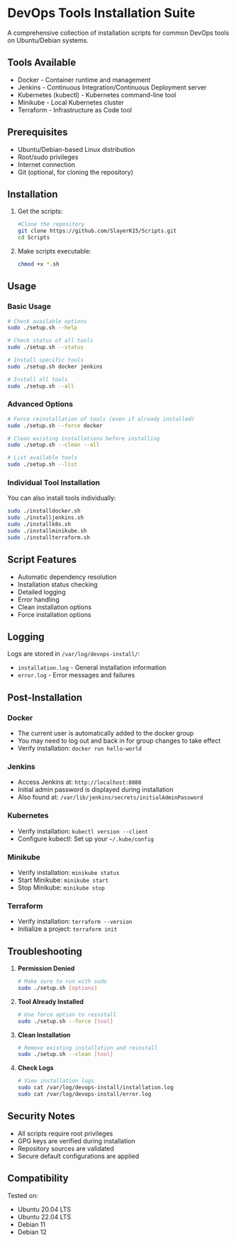 # DevOps Tools Installation Suite

A comprehensive collection of installation scripts for common DevOps tools on Ubuntu/Debian systems.

## Tools Available

- Docker - Container runtime and management
- Jenkins - Continuous Integration/Continuous Deployment server
- Kubernetes (kubectl) - Kubernetes command-line tool
- Minikube - Local Kubernetes cluster
- Terraform - Infrastructure as Code tool

## Prerequisites

- Ubuntu/Debian-based Linux distribution
- Root/sudo privileges
- Internet connection
- Git (optional, for cloning the repository)

## Installation

1. Get the scripts:

   ```bash
   #Clone the repository
   git clone https://github.com/SlayerK15/Scripts.git
   cd Scripts
   
   ```

2. Make scripts executable:

   ```bash
   chmod +x *.sh
   ```

## Usage

### Basic Usage

```bash
# Check available options
sudo ./setup.sh --help

# Check status of all tools
sudo ./setup.sh --status

# Install specific tools
sudo ./setup.sh docker jenkins

# Install all tools
sudo ./setup.sh --all
```

### Advanced Options

```bash
# Force reinstallation of tools (even if already installed)
sudo ./setup.sh --force docker

# Clean existing installations before installing
sudo ./setup.sh --clean --all

# List available tools
sudo ./setup.sh --list
```

### Individual Tool Installation

You can also install tools individually:

```bash
sudo ./installdocker.sh
sudo ./installjenkins.sh
sudo ./installk8s.sh
sudo ./installminikube.sh
sudo ./installterraform.sh
```

## Script Features

- Automatic dependency resolution
- Installation status checking
- Detailed logging
- Error handling
- Clean installation options
- Force installation options

## Logging

Logs are stored in `/var/log/devops-install/`:
- `installation.log` - General installation information
- `error.log` - Error messages and failures

## Post-Installation

### Docker
- The current user is automatically added to the docker group
- You may need to log out and back in for group changes to take effect
- Verify installation: `docker run hello-world`

### Jenkins
- Access Jenkins at: `http://localhost:8080`
- Initial admin password is displayed during installation
- Also found at: `/var/lib/jenkins/secrets/initialAdminPassword`

### Kubernetes
- Verify installation: `kubectl version --client`
- Configure kubectl: Set up your `~/.kube/config`

### Minikube
- Verify installation: `minikube status`
- Start Minikube: `minikube start`
- Stop Minikube: `minikube stop`

### Terraform
- Verify installation: `terraform --version`
- Initialize a project: `terraform init`

## Troubleshooting

1. **Permission Denied**
   ```bash
   # Make sure to run with sudo
   sudo ./setup.sh [options]
   ```

2. **Tool Already Installed**
   ```bash
   # Use force option to reinstall
   sudo ./setup.sh --force [tool]
   ```

3. **Clean Installation**
   ```bash
   # Remove existing installation and reinstall
   sudo ./setup.sh --clean [tool]
   ```

4. **Check Logs**
   ```bash
   # View installation logs
   sudo cat /var/log/devops-install/installation.log
   sudo cat /var/log/devops-install/error.log
   ```

## Security Notes

- All scripts require root privileges
- GPG keys are verified during installation
- Repository sources are validated
- Secure default configurations are applied

## Compatibility

Tested on:
- Ubuntu 20.04 LTS
- Ubuntu 22.04 LTS
- Debian 11
- Debian 12
